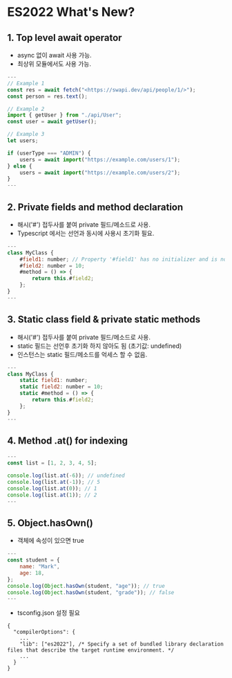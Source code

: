 # ES2022 What's New?

## 1. Top level await operator

-   async 없이 await 사용 가능.
-   최상위 모듈에서도 사용 가능.

```javascript
---
// Example 1
const res = await fetch("<https://swapi.dev/api/people/1/>");
const person = res.text();

// Example 2
import { getUser } from "./api/User";
const user = await getUser();

// Example 3
let users;

if (userType === "ADMIN") {
    users = await import("https://example.com/users/1");
} else {
    users = await import("https://example.com/users/2");
}
---
```

## 2. Private fields and method declaration

-   해시('#') 접두사를 붙여 private 필드/메소드로 사용.
-   Typescript 에서는 선언과 동시에 사용시 초기화 필요.

```javascript
---
class MyClass {
    #field1: number; // Property '#field1' has no initializer and is not definitely assigned in the constructor.
    #field2: number = 10;
    #method = () => {
        return this.#field2;
    };
}
---
```

## 3. Static class field & private static methods

-   해시('#') 접두사를 붙여 private 필드/메소드로 사용.
-   static 필드는 선언후 초기화 하지 않아도 됨 (초기값: undefined)
-   인스턴스는 static 필드/메소드를 억세스 할 수 없음.

```javascript
---
class MyClass {
    static field1: number;
    static field2: number = 10;
    static #method = () => {
        return this.#field2;
    };
}
---
```

## 4. Method .at() for indexing

```javascript
---
const list = [1, 2, 3, 4, 5];

console.log(list.at(-6)); // undefined
console.log(list.at(-1)); // 5
console.log(list.at(0)); // 1
console.log(list.at(1)); // 2
---
```

## 5. Object.hasOwn()

-   객체에 속성이 있으면 true

```javascript
---
const student = {
    name: "Mark",
    age: 18,
};
console.log(Object.hasOwn(student, "age")); // true
console.log(Object.hasOwn(student, "grade")); // false
---
```

-   tsconfig.json 설정 필요

```
{
  "compilerOptions": {
    ...
    "lib": ["es2022"], /* Specify a set of bundled library declaration files that describe the target runtime environment. */
    ...
  }
}
```
